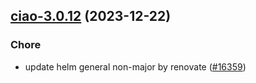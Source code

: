 

## [ciao-3.0.12](https://github.com/truecharts/charts/compare/ciao-3.0.11...ciao-3.0.12) (2023-12-22)

### Chore

- update helm general non-major by renovate ([#16359](https://github.com/truecharts/charts/issues/16359))
  
  